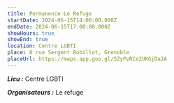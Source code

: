 ```yaml
---
title: Permanence Le Refuge
startDate: 2024-06-15T14:00:00.000Z
endDate: 2024-06-15T17:00:00.000Z
showHours: true
showEnd: true
location: Centre LGBTI
place: 8 rue Sergent Bobillot, Grenoble
placeUrl: https://maps.app.goo.gl/5ZyPvRCe2UKGjDaJA
---
```






***Lieu :*** Centre LGBTI



***Organisateurs :*** Le refuge




